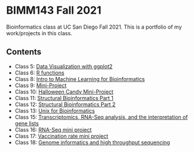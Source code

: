 # BIMM143 Fall 2021
Bioinformatics class at UC San Diego Fall 2021.
This is a portfolio of my work/projects in this class.

## Contents
- Class 5: [Data Visualization with ggplot2](https://github.com/katherinemwong/bimm143/blob/main/class05_github/class05.md)
- Class 6: [R functions](https://github.com/katherinemwong/bimm143/blob/main/class06_github/class06.md)
- Class 8: [Intro to Machine Learning for Bioinformatics](https://github.com/katherinemwong/bimm143/blob/main/class08/class08.md)
- Class 9: [Mini-Project](https://github.com/katherinemwong/bimm143/blob/main/class09_mini_project/class09_mini_project.md)
- Class 10: [Halloween Candy Mini-Project](https://github.com/katherinemwong/bimm143/blob/main/class10/class10.md)
- Class 11: [Structural Bioinformatics Part 1](https://github.com/katherinemwong/bimm143/blob/main/class11/class11.md)
- Class 12: [Structural Bioinformatics Part 2](https://github.com/katherinemwong/bimm143/blob/main/class11/class12.md)
- Class 13: [Unix for Bioinformatics](https://github.com/katherinemwong/bimm143/blob/main/class13/class13.pdf)
- Class 15: [Transcriptomics, RNA-Seq analysis, and the interpretation of gene lists](https://github.com/katherinemwong/bimm143/blob/main/class15/class15.md)
- Class 16: [RNA-Seq mini project](https://github.com/katherinemwong/bimm143/blob/main/class16/class16.md)
- Class 17: [Vaccination rate mini project](https://github.com/katherinemwong/bimm143/blob/main/class17/class17.md)
- Class 18: [Genome informatics and high throughput sequencing](https://github.com/katherinemwong/bimm143/blob/main/class18/class18.md)
